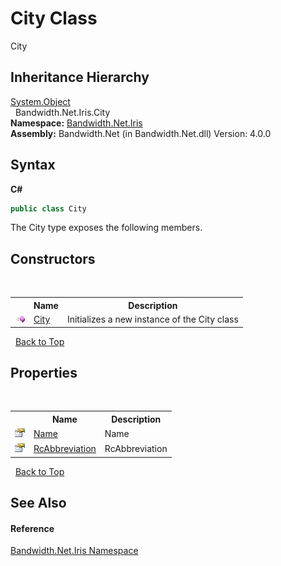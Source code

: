 ﻿# City Class
 

City


## Inheritance Hierarchy
<a href="http://msdn2.microsoft.com/en-us/library/e5kfa45b" target="_blank">System.Object</a><br />&nbsp;&nbsp;Bandwidth.Net.Iris.City<br />
**Namespace:**&nbsp;<a href ="N_Bandwidth_Net_Iris.md">Bandwidth.Net.Iris</a><br />**Assembly:**&nbsp;Bandwidth.Net (in Bandwidth.Net.dll) Version: 4.0.0

## Syntax

**C#**<br />
``` C#
public class City
```

The City type exposes the following members.


## Constructors
&nbsp;<table><tr><th></th><th>Name</th><th>Description</th></tr><tr><td>![Public method](media/pubmethod.gif "Public method")</td><td><a href ="M_Bandwidth_Net_Iris_City__ctor.md">City</a></td><td>
Initializes a new instance of the City class</td></tr></table>&nbsp;
<a href="#city-class">Back to Top</a>

## Properties
&nbsp;<table><tr><th></th><th>Name</th><th>Description</th></tr><tr><td>![Public property](media/pubproperty.gif "Public property")</td><td><a href ="P_Bandwidth_Net_Iris_City_Name.md">Name</a></td><td>
Name</td></tr><tr><td>![Public property](media/pubproperty.gif "Public property")</td><td><a href ="P_Bandwidth_Net_Iris_City_RcAbbreviation.md">RcAbbreviation</a></td><td>
RcAbbreviation</td></tr></table>&nbsp;
<a href="#city-class">Back to Top</a>

## See Also


#### Reference
<a href ="N_Bandwidth_Net_Iris.md">Bandwidth.Net.Iris Namespace</a><br />